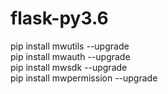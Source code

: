 # flask-py3.6
pip install mwutils --upgrade </br>
pip install mwauth --upgrade  </br>
pip install mwsdk --upgrade   </br>
pip install mwpermission --upgrade  </br>
